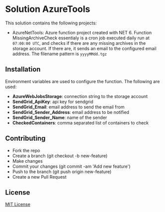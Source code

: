 # Solution AzureTools

This solution contains the following projects:

- AzureNetTools: Azure function project created with NET 6.
Function MissingArchiveCheck essentialy is a cron job executed daily run at `07:00:00 UTC`, and checks if there are any missing archives in the storage account.
If there are, it sends an email to the configured email address. The filename pattern is `yyyyMMdd.tgz`

## Installation
Environment variables are used to configure the function. The following are used:
- **AzureWebJobsStorage**: connection string to the storage account
- **SendGrid_ApiKey**: api key for sendgrid
- **SendGrid_Email**: email address to send the email from
- **SendGrid_Sender_Address**: email address to be notified
- **SendGrid_Sender_Name**: name of the sender
- **CheckedContainers**: comma separated list of containers to check

## Contributing

- Fork the repo
- Create a branch (git checkout -b new-feature)
- Make changes
- Commit your changes (git commit -am 'Add new feature')
- Push to the branch (git push origin new-feature)
- Create a new Pull Request

## License

[MIT License](https://opensource.org/licenses/MIT)
